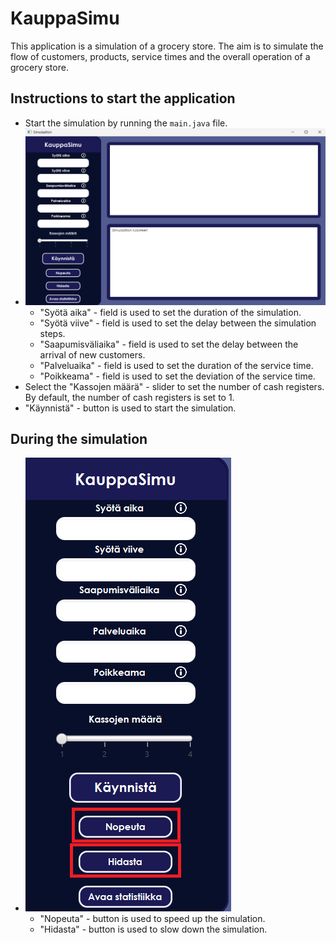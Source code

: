# KauppaSimu

This application is a simulation of a grocery store. The aim is to simulate the flow of customers, products, service times and the overall operation of a grocery store.

## Instructions to start the application
- Start the simulation by running the `main.java` file.
- ![Application main view](./src/main/resources/images/Main.png)
  - "Syötä aika" - field is used to set the duration of the simulation.
  - "Syötä viive" - field is used to set the delay between the simulation steps.
  - "Saapumisväliaika" - field is used to set the delay between the arrival of new customers.
  - "Palveluaika" - field is used to set the duration of the service time.
  - "Poikkeama" - field is used to set the deviation of the service time.
- Select the "Kassojen määrä" - slider to set the number of cash registers. By default, the number of cash registers is set to 1.
- "Käynnistä" - button is used to start the simulation.
## During the simulation
- ![Application main view](./src/main/resources/images/DuringSimulation.png)
  - "Nopeuta" - button is used to speed up the simulation.
  - "Hidasta" - button is used to slow down the simulation.
